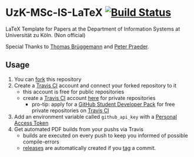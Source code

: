 UzK-MSc-IS-LaTeX [![Build Status](https://travis-ci.org/pdiegmann/uzk-msc-is-latex.svg?branch=master)](https://travis-ci.org/pdiegmann/uzk-msc-is-latex)
=========

LaTeX Template for Papers at the Department of Information Systems at Universität zu Köln. (Non official)

Special Thanks to [Thomas Brüggemann](https://github.com/tomaszbrue) and [Peter Praeder](https://github.com/ppraeder).


## Usage

1. You can [fork](https://github.com/pdiegmann/uzk-msc-is-latex/fork) this repository
2. Create a [Travis CI](https://travis-ci.org/) account and connect your forked repository to it
   * this account is free for public repositories
   * create a [Travis CI](https://travis-ci.com/) account [here](https://travis-ci.com/) for private repositories
     * pro-tip: apply for a [GitHub Student Developer Pack](https://education.github.com/pack) for free private repositories on [Travis CI](https://travis-ci.com/)
3. Add an environment variable called ```github_api_key``` with a [Personal Access Token](https://github.com/settings/tokens)
4. Get automated PDF builds from your pushs via Travis
   * builds are executed on every push to keep you informed of possible compile-errors
   * [releases](https://github.com/pdiegmann/uzk-msc-is-latex/releases) are automatically created if you [tag](https://github.com/pdiegmann/uzk-msc-is-latex/tags) a commit.
